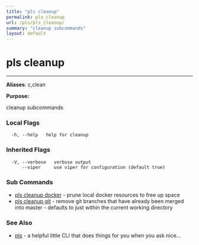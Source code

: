 ```yaml
---
title: "pls cleanup"
permalink: pls_cleanup
url: /pls/pls_cleanup/
summary: "cleanup subcommands"
layout: default
---
```

# pls cleanup 

---
**Aliases**: c,clean

**Purpose:**

cleanup subcommands

### Local Flags

```
  -h, --help   help for cleanup
```

### Inherited Flags

```
  -V, --verbose   verbose output
      --viper     use viper for configuration (default true)
```
### Sub Commands

* [pls cleanup docker](/pls/pls_cleanup_docker)	 - prune local docker resources to free up space
* [pls cleanup git](/pls/pls_cleanup_git)	 - remove git branches that have already been merged into master - defaults to just within the current working directory

### See Also

* [pls](/pls/pls)	 - a helpful little CLI that does things for you when you ask nice...
